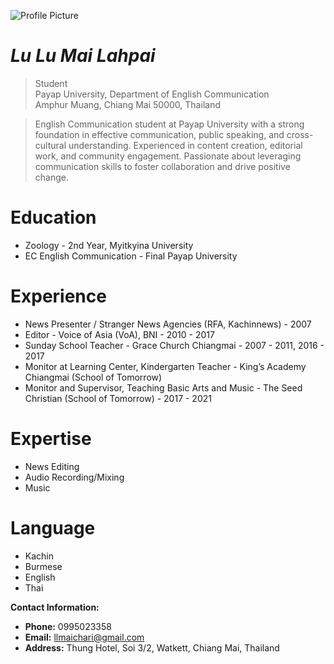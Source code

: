 ![Profile Picture](https://github.com/mailahpai/Photo/raw/main/IMG_6825.JPG)

# _Lu Lu Mai Lahpai_

> Student<br />
> Payap University, Department of English Communication<br />
> Amphur Muang, Chiang Mai 50000, Thailand<br />


> English Communication student at Payap University with a strong foundation in effective communication, public speaking, and cross-cultural understanding. Experienced in content creation, editorial work, and community engagement. Passionate about leveraging communication skills to foster collaboration and drive positive change.

# Education
* Zoology - 2nd Year, Myitkyina University
* EC English Communication - Final Payap University
  
# Experience
* News Presenter / Stranger News Agencies (RFA, Kachinnews) - 2007    
* Editor - Voice of Asia (VoA), BNI - 2010 - 2017
* Sunday School Teacher - Grace Church Chiangmai - 2007 - 2011, 2016 - 2017 
* Monitor at Learning Center, Kindergarten Teacher - King’s Academy Chiangmai (School of Tomorrow)
* Monitor and Supervisor, Teaching Basic Arts and Music - The Seed Christian (School of Tomorrow) - 2017 - 2021



# Expertise 
* News Editing
* Audio Recording/Mixing
* Music

# Language
* Kachin
* Burmese
* English
* Thai

**Contact Information:**
- **Phone:** 0995023358
- **Email:** llmaichari@gmail.com
- **Address:** 
  Thung Hotel, Soi 3/2,
  Watkett, Chiang Mai,
  Thailand



